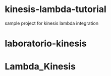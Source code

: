 # kinesis-lambda-tutorial
 sample project for kinesis lambda integration
# laboratorio-kinesis
# Lambda_Kinesis
